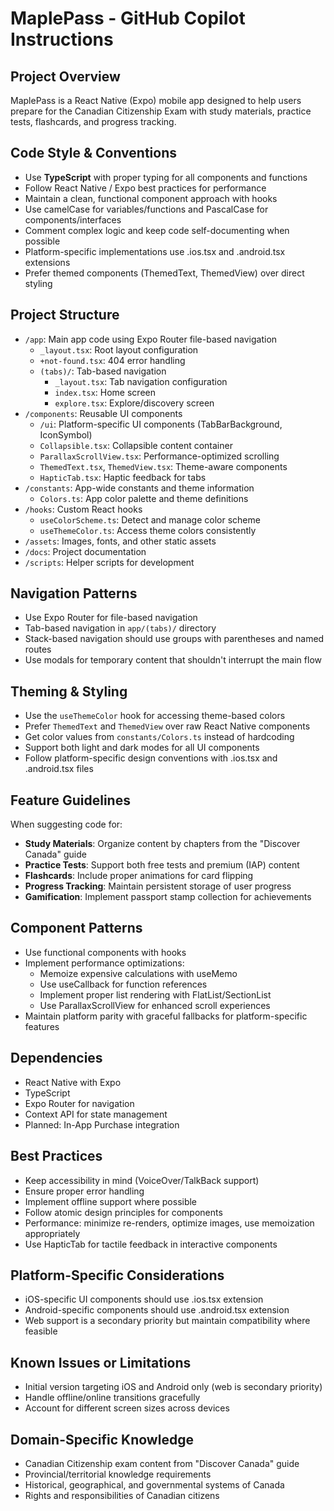 # MaplePass - GitHub Copilot Instructions

## Project Overview
MaplePass is a React Native (Expo) mobile app designed to help users prepare for the Canadian Citizenship Exam with study materials, practice tests, flashcards, and progress tracking.

## Code Style & Conventions
- Use **TypeScript** with proper typing for all components and functions
- Follow React Native / Expo best practices for performance
- Maintain a clean, functional component approach with hooks
- Use camelCase for variables/functions and PascalCase for components/interfaces
- Comment complex logic and keep code self-documenting when possible
- Platform-specific implementations use .ios.tsx and .android.tsx extensions
- Prefer themed components (ThemedText, ThemedView) over direct styling

## Project Structure
- `/app`: Main app code using Expo Router file-based navigation
  - `_layout.tsx`: Root layout configuration
  - `+not-found.tsx`: 404 error handling
  - `(tabs)/`: Tab-based navigation
    - `_layout.tsx`: Tab navigation configuration
    - `index.tsx`: Home screen
    - `explore.tsx`: Explore/discovery screen
- `/components`: Reusable UI components
  - `/ui`: Platform-specific UI components (TabBarBackground, IconSymbol)
  - `Collapsible.tsx`: Collapsible content container
  - `ParallaxScrollView.tsx`: Performance-optimized scrolling
  - `ThemedText.tsx`, `ThemedView.tsx`: Theme-aware components
  - `HapticTab.tsx`: Haptic feedback for tabs
- `/constants`: App-wide constants and theme information
  - `Colors.ts`: App color palette and theme definitions
- `/hooks`: Custom React hooks
  - `useColorScheme.ts`: Detect and manage color scheme
  - `useThemeColor.ts`: Access theme colors consistently
- `/assets`: Images, fonts, and other static assets
- `/docs`: Project documentation
- `/scripts`: Helper scripts for development

## Navigation Patterns
- Use Expo Router for file-based navigation
- Tab-based navigation in `app/(tabs)/` directory
- Stack-based navigation should use groups with parentheses and named routes
- Use modals for temporary content that shouldn't interrupt the main flow

## Theming & Styling
- Use the `useThemeColor` hook for accessing theme-based colors
- Prefer `ThemedText` and `ThemedView` over raw React Native components
- Get color values from `constants/Colors.ts` instead of hardcoding
- Support both light and dark modes for all UI components
- Follow platform-specific design conventions with .ios.tsx and .android.tsx files

## Feature Guidelines
When suggesting code for:
- **Study Materials**: Organize content by chapters from the "Discover Canada" guide
- **Practice Tests**: Support both free tests and premium (IAP) content
- **Flashcards**: Include proper animations for card flipping
- **Progress Tracking**: Maintain persistent storage of user progress
- **Gamification**: Implement passport stamp collection for achievements

## Component Patterns
- Use functional components with hooks
- Implement performance optimizations:
  - Memoize expensive calculations with useMemo
  - Use useCallback for function references
  - Implement proper list rendering with FlatList/SectionList
  - Use ParallaxScrollView for enhanced scroll experiences
- Maintain platform parity with graceful fallbacks for platform-specific features

## Dependencies
- React Native with Expo
- TypeScript
- Expo Router for navigation
- Context API for state management
- Planned: In-App Purchase integration

## Best Practices
- Keep accessibility in mind (VoiceOver/TalkBack support)
- Ensure proper error handling
- Implement offline support where possible
- Follow atomic design principles for components
- Performance: minimize re-renders, optimize images, use memoization appropriately
- Use HapticTab for tactile feedback in interactive components

## Platform-Specific Considerations
- iOS-specific UI components should use .ios.tsx extension
- Android-specific components should use .android.tsx extension
- Web support is a secondary priority but maintain compatibility where feasible

## Known Issues or Limitations
- Initial version targeting iOS and Android only (web is secondary priority)
- Handle offline/online transitions gracefully
- Account for different screen sizes across devices

## Domain-Specific Knowledge
- Canadian Citizenship exam content from "Discover Canada" guide
- Provincial/territorial knowledge requirements
- Historical, geographical, and governmental systems of Canada
- Rights and responsibilities of Canadian citizens